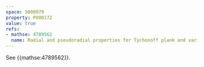 ```yaml
---
space: S000079
property: P000172
value: true
refs:
- mathse: 4789562
  name: Radial and pseudoradial properties for Tychonoff plank and variants
---
```


See {{mathse:4789562}}.
